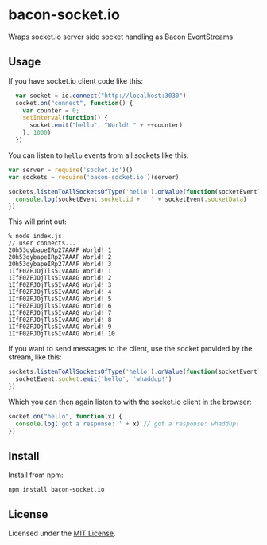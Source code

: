 # bacon-socket.io

Wraps socket.io server side socket handling as Bacon EventStreams

## Usage

If you have socket.io client code like this:

```js
  var socket = io.connect("http://localhost:3030")
  socket.on("connect", function() {
    var counter = 0;
    setInterval(function() {
      socket.emit("hello", "World! " + ++counter)
    }, 1000)
  })
```

You can listen to `hello` events from all sockets like this:

```js
var server = require('socket.io')()
var sockets = require('bacon-socket.io')(server)

sockets.listenToAllSocketsOfType('hello').onValue(function(socketEvent) {
  console.log(socketEvent.socket.id + ' ' + socketEvent.socketData)
})
```

This will print out:

```
% node index.js
// user connects...
2Oh53qybapeIRp27AAAF World! 1
2Oh53qybapeIRp27AAAF World! 2
2Oh53qybapeIRp27AAAF World! 3
1IfF0ZFJOjTls5IvAAAG World! 1
1IfF0ZFJOjTls5IvAAAG World! 2
1IfF0ZFJOjTls5IvAAAG World! 3
1IfF0ZFJOjTls5IvAAAG World! 4
1IfF0ZFJOjTls5IvAAAG World! 5
1IfF0ZFJOjTls5IvAAAG World! 6
1IfF0ZFJOjTls5IvAAAG World! 7
1IfF0ZFJOjTls5IvAAAG World! 8
1IfF0ZFJOjTls5IvAAAG World! 9
1IfF0ZFJOjTls5IvAAAG World! 10
```

If you want to send messages to the client, use the socket provided by the
stream, like this:

```js
sockets.listenToAllSocketsOfType('hello').onValue(function(socketEvent) {
  socketEvent.socket.emit('hello', 'whaddup!')
})
```

Which you can then again listen to with the socket.io client in the browser:

```js
socket.on("hello", function(x) {
  console.log('got a response: ' + x) // got a response: whaddup!
})
```

## Install

Install from npm:

    npm install bacon-socket.io

## License

Licensed under the [MIT License](http://www.opensource.org/licenses/mit-license.php).